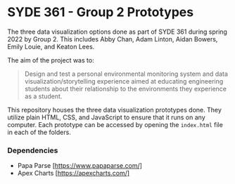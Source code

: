 # SYDE 361 - Group 2 Prototypes

The three data visualization options done as part of SYDE 361 during spring 2022 by Group 2. This includes Abby Chan, Adam Linton, Aidan Bowers, Emily Louie, and Keaton Lees.

The aim of the project was to:

> Design and test a personal environmental monitoring system and data visualization/storytelling experience aimed at educating engineering students about their relationship to the environments they experience as a student.

This repository houses the three data visualization prototypes done. They utilize plain HTML, CSS, and JavaScript to ensure that it runs on any computer. Each prototype can be accessed by opening the `index.html` file in each of the folders.

### Dependencies

- Papa Parse [https://www.papaparse.com/]
- Apex Charts [https://apexcharts.com/]
